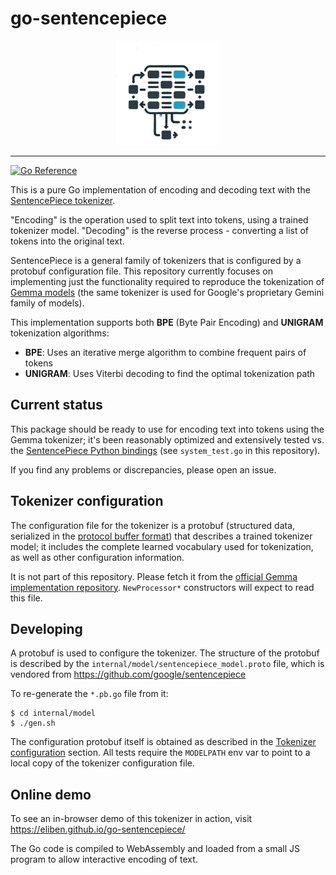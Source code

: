 # go-sentencepiece

<p align="center">
  <img alt="Logo" src="doc/toklogo2.png" />
</p>

----

[![Go Reference](https://pkg.go.dev/badge/github.com/eliben/go-sentencepiece.svg)](https://pkg.go.dev/github.com/eliben/go-sentencepiece)

This is a pure Go implementation of encoding and decoding text with
the [SentencePiece tokenizer](https://github.com/google/sentencepiece).

"Encoding" is the operation used to split text into tokens, using
a trained tokenizer model. "Decoding" is the reverse process - converting
a list of tokens into the original text.

SentencePiece is a general family of tokenizers that is configured
by a protobuf configuration file. This repository currently focuses
on implementing just the functionality required to reproduce the
tokenization of [Gemma models](https://ai.google.dev/gemma) (the same
tokenizer is used for Google's proprietary Gemini family of models).

This implementation supports both **BPE** (Byte Pair Encoding) and **UNIGRAM** 
tokenization algorithms:
- **BPE**: Uses an iterative merge algorithm to combine frequent pairs of tokens
- **UNIGRAM**: Uses Viterbi decoding to find the optimal tokenization path

## Current status

This package should be ready to use for encoding text into tokens
using the Gemma tokenizer; it's been reasonably optimized and extensively
tested vs. the [SentencePiece Python bindings](https://pypi.org/project/sentencepiece/)
(see `system_test.go` in this repository).

If you find any problems or discrepancies, please open an issue.

## Tokenizer configuration

The configuration file for the tokenizer is a protobuf (structured
data, serialized in the [protocol buffer format](https://protobuf.dev/))
that describes a trained tokenizer model; it includes
the complete learned vocabulary used for tokenization, as well as
other configuration information.

It is not part of this repository. Please fetch it from the
[official Gemma implementation repository](https://github.com/google/gemma_pytorch/tree/main/tokenizer).
`NewProcessor*` constructors will expect to read this file.

## Developing

A protobuf is used to configure the tokenizer. The structure of the
protobuf is described by the `internal/model/sentencepiece_model.proto` file,
which is vendored from https://github.com/google/sentencepiece

To re-generate the `*.pb.go` file from it:

```
$ cd internal/model
$ ./gen.sh
```

The configuration protobuf itself is obtained as described in the
[Tokenizer configuration](#tokenizer-configuration) section. All
tests require the `MODELPATH` env var to point to a local
copy of the tokenizer configuration file.

## Online demo

To see an in-browser demo of this tokenizer in action, visit
https://eliben.github.io/go-sentencepiece/

The Go code is compiled to WebAssembly and loaded from a small
JS program to allow interactive encoding of text.
